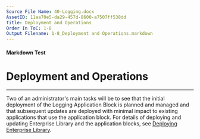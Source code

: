 ```yaml
---
Source File Name: 40-Logging.docx
AssetID: 11aa70e5-da29-457d-8600-a7507ff538dd
Title: Deployment and Operations
Order In ToC: 1-8
Output Filename: 1-8_Deployment and Operations.markdown
---
```


#### Markdown Test ####
# Deployment and Operations #
----------

Two of an administrator's main tasks will be to see that the initial deployment of the Logging Application Block is planned and managed and that subsequent updates are deployed with minimal impact to existing applications that use the application block. For details of deploying and updating Enterprise Library and the application blocks, see [Deploying Enterprise Library](test-markdown_10966b86-db1f-40de-95ff-b84e2cdfff20.html).  
